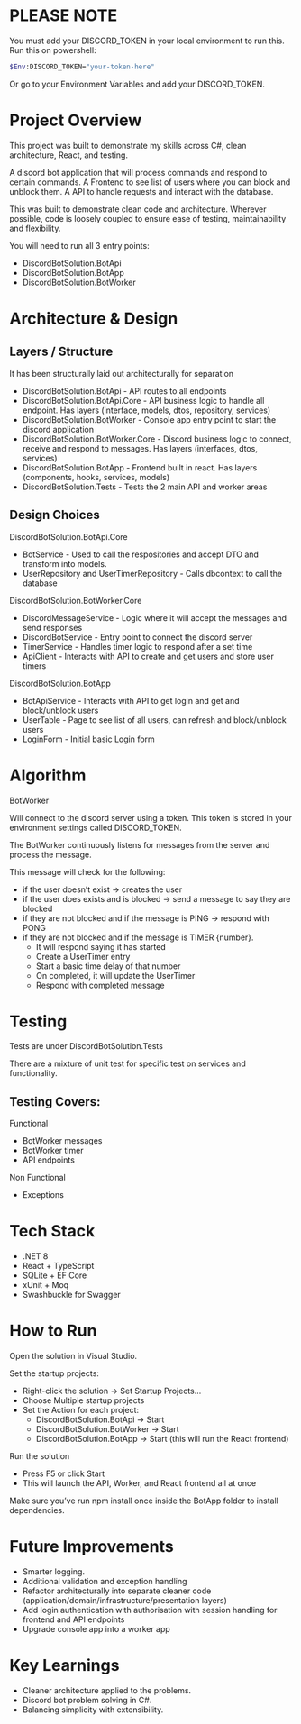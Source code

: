 # PLEASE NOTE
You must add your DISCORD_TOKEN in your local environment to run this. Run this on powershell:
```bash
$Env:DISCORD_TOKEN="your-token-here"
```

Or go to your Environment Variables and add your DISCORD_TOKEN.

# Project Overview

This project was built to demonstrate my skills across C#, clean architecture, React, and testing.

A discord bot application that will process commands and respond to certain commands. A Frontend to see list of users where you can block and unblock them. A API to handle requests and interact with the database.

This was built to demonstrate clean code and architecture.  Wherever possible, code is loosely coupled to ensure ease of testing, maintainability and flexibility.

You will need to run all 3 entry points:
 - DiscordBotSolution.BotApi
 - DiscordBotSolution.BotApp
 - DiscordBotSolution.BotWorker

# Architecture & Design
## Layers / Structure
It has been structurally laid out architecturally for separation

 - DiscordBotSolution.BotApi - API routes to all endpoints
 - DiscordBotSolution.BotApi.Core - API business logic to handle all endpoint. Has layers (interface, models, dtos, repository, services)
 - DiscordBotSolution.BotWorker - Console app entry point to start the discord application 
 - DiscordBotSolution.BotWorker.Core - Discord business logic to connect, receive and respond to messages. Has layers (interfaces, dtos, services)
 - DiscordBotSolution.BotApp - Frontend built in react. Has layers (components, hooks, services, models)
 - DiscordBotSolution.Tests - Tests the 2 main API and worker areas 


## Design Choices
DiscordBotSolution.BotApi.Core
 - BotService - Used to call the respositories and accept DTO and transform into models.
 - UserRepository and UserTimerRepository - Calls dbcontext to call the database

DiscordBotSolution.BotWorker.Core
 - DiscordMessageService - Logic where it will accept the messages and send responses
 - DiscordBotService - Entry point to connect the discord server
 - TimerService - Handles timer logic to respond after a set time
 - ApiClient - Interacts with API to create and get users and store user timers

DiscordBotSolution.BotApp
 - BotApiService - Interacts with API to get login and get and block/unblock users
 - UserTable - Page to see list of all users, can refresh and block/unblock users
 - LoginForm - Initial basic Login form

# Algorithm
BotWorker

Will connect to the discord server using a token. This token is stored in your environment settings called DISCORD_TOKEN. 

The BotWorker continuously listens for messages from the server and process the message.

This message will check for the following:
 - if the user doesn’t exist → creates the user
 - if the user does exists and is blocked → send a message to say they are blocked
 - if they are not blocked and if the message is PING → respond with PONG
 - if they are not blocked and if the message is TIMER {number}.
   - It will respond saying it has started
   - Create a UserTimer entry
   - Start a basic time delay of that number
   - On completed, it will update the UserTimer
   - Respond with completed message

# Testing
Tests are under DiscordBotSolution.Tests

There are a mixture of unit test for specific test on services and functionality. 

## Testing Covers:

Functional
- BotWorker messages
- BotWorker timer
- API endpoints

Non Functional
- Exceptions

# Tech Stack
 - .NET 8
 - React + TypeScript
 - SQLite + EF Core
 - xUnit + Moq
 - Swashbuckle for Swagger

# How to Run
Open the solution in Visual Studio.

Set the startup projects:
 - Right-click the solution → Set Startup Projects…
 - Choose Multiple startup projects
 - Set the Action for each project:
   - DiscordBotSolution.BotApi → Start
   - DiscordBotSolution.BotWorker → Start
   - DiscordBotSolution.BotApp → Start (this will run the React frontend)

Run the solution
 - Press F5 or click Start
 - This will launch the API, Worker, and React frontend all at once

Make sure you’ve run npm install once inside the BotApp folder to install dependencies. 

# Future Improvements
 - Smarter logging.
 - Additional validation and exception handling
 - Refactor architecturally into separate cleaner code (application/domain/infrastructure/presentation layers)
 - Add login authentication with authorisation with session handling for frontend and API endpoints
 - Upgrade console app into a worker app 

# Key Learnings
 - Cleaner architecture applied to the problems.
 - Discord bot problem solving in C#.
 - Balancing simplicity with extensibility.
